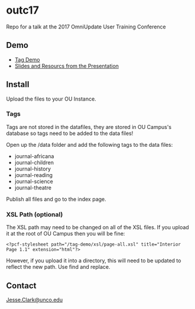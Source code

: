 # outc17
Repo for a talk at the 2017 OmniUpdate User Training Conference

## Demo

* [Tag Demo](http://www.unco.edu/jesse/outc17/)
* [Slides and Resourcs from the Presentation](http://jessclark.com/outc17)

## Install
Upload the files to your OU Instance.

### Tags

Tags are not stored in the datafiles, they are stored in OU Campus's database so tags need to be added to the data files!

Open up the /data folder and add the following tags to the data files:

* journal-africana
* journal-children
* journal-history
* journal-reading
* journal-science
* journal-theatre

Publish all files and go to the index page. 

### XSL Path (optional)

The XSL path may need to be changed on all of the XSL files. If you upload it at the root of OU Campus then you will be fine:

```
<?pcf-stylesheet path="/tag-demo/xsl/page-all.xsl" title="Interior Page 1.1" extension="html"?>
```

However, if you upload it into a directory, this will need to be updated to reflect the new path. Use find and replace.

## Contact

Jesse.Clark@unco.edu 
